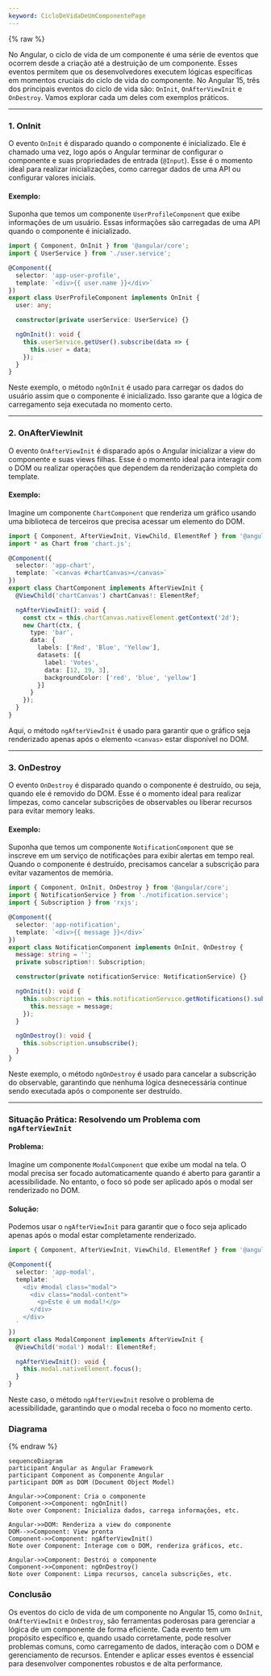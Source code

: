 ```yaml
---
keyword: CicloDeVidaDeUmComponentePage
---
```


{% raw %}

No Angular, o ciclo de vida de um componente é uma série de eventos que ocorrem desde a criação até a destruição de um componente. Esses eventos permitem que os desenvolvedores executem lógicas específicas em momentos cruciais do ciclo de vida do componente. No Angular 15, três dos principais eventos do ciclo de vida são: `OnInit`, `OnAfterViewInit` e `OnDestroy`. Vamos explorar cada um deles com exemplos práticos.

---

### 1. **OnInit**

O evento `OnInit` é disparado quando o componente é inicializado. Ele é chamado uma vez, logo após o Angular terminar de configurar o componente e suas propriedades de entrada (`@Input`). Esse é o momento ideal para realizar inicializações, como carregar dados de uma API ou configurar valores iniciais.

#### Exemplo:

Suponha que temos um componente `UserProfileComponent` que exibe informações de um usuário. Essas informações são carregadas de uma API quando o componente é inicializado.

```typescript
import { Component, OnInit } from '@angular/core';
import { UserService } from './user.service';

@Component({
  selector: 'app-user-profile',
  template: `<div>{{ user.name }}</div>`
})
export class UserProfileComponent implements OnInit {
  user: any;

  constructor(private userService: UserService) {}

  ngOnInit(): void {
    this.userService.getUser().subscribe(data => {
      this.user = data;
    });
  }
}
```

Neste exemplo, o método `ngOnInit` é usado para carregar os dados do usuário assim que o componente é inicializado. Isso garante que a lógica de carregamento seja executada no momento certo.

---

### 2. **OnAfterViewInit**

O evento `OnAfterViewInit` é disparado após o Angular inicializar a view do componente e suas views filhas. Esse é o momento ideal para interagir com o DOM ou realizar operações que dependem da renderização completa do template.

#### Exemplo:

Imagine um componente `ChartComponent` que renderiza um gráfico usando uma biblioteca de terceiros que precisa acessar um elemento do DOM.

```typescript
import { Component, AfterViewInit, ViewChild, ElementRef } from '@angular/core';
import * as Chart from 'chart.js';

@Component({
  selector: 'app-chart',
  template: `<canvas #chartCanvas></canvas>`
})
export class ChartComponent implements AfterViewInit {
  @ViewChild('chartCanvas') chartCanvas!: ElementRef;

  ngAfterViewInit(): void {
    const ctx = this.chartCanvas.nativeElement.getContext('2d');
    new Chart(ctx, {
      type: 'bar',
      data: {
        labels: ['Red', 'Blue', 'Yellow'],
        datasets: [{
          label: 'Votes',
          data: [12, 19, 3],
          backgroundColor: ['red', 'blue', 'yellow']
        }]
      }
    });
  }
}
```

Aqui, o método `ngAfterViewInit` é usado para garantir que o gráfico seja renderizado apenas após o elemento `<canvas>` estar disponível no DOM.

---

### 3. **OnDestroy**

O evento `OnDestroy` é disparado quando o componente é destruído, ou seja, quando ele é removido do DOM. Esse é o momento ideal para realizar limpezas, como cancelar subscrições de observables ou liberar recursos para evitar memory leaks.

#### Exemplo:

Suponha que temos um componente `NotificationComponent` que se inscreve em um serviço de notificações para exibir alertas em tempo real. Quando o componente é destruído, precisamos cancelar a subscrição para evitar vazamentos de memória.

```typescript
import { Component, OnInit, OnDestroy } from '@angular/core';
import { NotificationService } from './notification.service';
import { Subscription } from 'rxjs';

@Component({
  selector: 'app-notification',
  template: `<div>{{ message }}</div>`
})
export class NotificationComponent implements OnInit, OnDestroy {
  message: string = '';
  private subscription!: Subscription;

  constructor(private notificationService: NotificationService) {}

  ngOnInit(): void {
    this.subscription = this.notificationService.getNotifications().subscribe(message => {
      this.message = message;
    });
  }

  ngOnDestroy(): void {
    this.subscription.unsubscribe();
  }
}
```

Neste exemplo, o método `ngOnDestroy` é usado para cancelar a subscrição do observable, garantindo que nenhuma lógica desnecessária continue sendo executada após o componente ser destruído.

---

### Situação Prática: Resolvendo um Problema com `ngAfterViewInit`

#### Problema:
Imagine um componente `ModalComponent` que exibe um modal na tela. O modal precisa ser focado automaticamente quando é aberto para garantir a acessibilidade. No entanto, o foco só pode ser aplicado após o modal ser renderizado no DOM.

#### Solução:
Podemos usar o `ngAfterViewInit` para garantir que o foco seja aplicado apenas após o modal estar completamente renderizado.

```typescript
import { Component, AfterViewInit, ViewChild, ElementRef } from '@angular/core';

@Component({
  selector: 'app-modal',
  template: `
    <div #modal class="modal">
      <div class="modal-content">
        <p>Este é um modal!</p>
      </div>
    </div>
  `
})
export class ModalComponent implements AfterViewInit {
  @ViewChild('modal') modal!: ElementRef;

  ngAfterViewInit(): void {
    this.modal.nativeElement.focus();
  }
}
```

Neste caso, o método `ngAfterViewInit` resolve o problema de acessibilidade, garantindo que o modal receba o foco no momento certo.

### Diagrama

{% endraw %}

```mermaid
sequenceDiagram
participant Angular as Angular Framework
participant Component as Componente Angular
participant DOM as DOM (Document Object Model)

Angular->>Component: Cria o componente
Component->>Component: ngOnInit()
Note over Component: Inicializa dados, carrega informações, etc.

Angular->>DOM: Renderiza a view do componente
DOM-->>Component: View pronta
Component->>Component: ngAfterViewInit()
Note over Component: Interage com o DOM, renderiza gráficos, etc.

Angular->>Component: Destrói o componente
Component->>Component: ngOnDestroy()
Note over Component: Limpa recursos, cancela subscrições, etc.
```

### Conclusão

Os eventos do ciclo de vida de um componente no Angular 15, como `OnInit`, `OnAfterViewInit` e `OnDestroy`, são ferramentas poderosas para gerenciar a lógica de um componente de forma eficiente. Cada evento tem um propósito específico e, quando usado corretamente, pode resolver problemas comuns, como carregamento de dados, interação com o DOM e gerenciamento de recursos. Entender e aplicar esses eventos é essencial para desenvolver componentes robustos e de alta performance.


